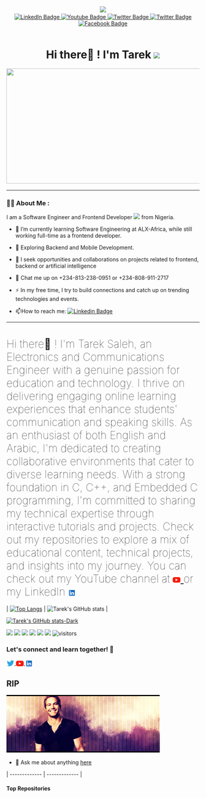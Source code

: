 <!--
**Saleh-Tarek/Saleh-Tarek** is a ✨ _special_ ✨ repository because its `README.md` (this file) appears on your GitHub profile.



Here are some ideas to get you started:

- 🔭 I’m currently working on ...
- 🌱 I’m currently learning ...
- 👯 I’m looking to collaborate on ...
- 🤔 I’m looking for help with ...
- 💬 Ask me about ...
- 📫 How to reach me: ...
- 😄 Pronouns: ...
- ⚡ Fun fact: ...
-->

<div id="header" align="center">
  <img src="https://media.giphy.com/media/gjrYDwbjnK8x36xZIO/giphy.gif" width="100"/>

<div id="badges">
  <a href="https://linkedin.com/in/tareksaleh001">
    <img src="https://img.shields.io/badge/LinkedIn-blue?style=for-the-badge&logo=linkedin&logoColor=white" alt="LinkedIn Badge"/>
  </a>
  <a href="https://www.youtube.com/@UCtHHrBZ6Uy9mkwHUBfQeyQQ/">
    <img src="https://img.shields.io/badge/YouTube-red?style=for-the-badge&logo=youtube&logoColor=white" alt="Youtube Badge"/>
  </a>
     <a href="https://www.tiktok.com/@its.tareks">
    <img src="https://img.shields.io/badge/tiktok-black?style=for-the-badge&logo=tiktok&logoColor=white" alt="Twitter Badge"/>
  </a>
  <a href="https://twitter.com/SalehTarek001">
    <img src="https://img.shields.io/badge/twitter-blue?style=for-the-badge&logo=twitter&logoColor=white" alt="Twitter Badge"/>
  </a>

  <a href="https://facebook.com/Saleh2Tarek">
    <img src="https://img.shields.io/badge/facebook-blue?logo=facebook&logoColor=white&style=for-the-badge" alt="Facebook Badge"/>
  </a>

</div>

<img src="https://komarev.com/ghpvc/?username=Tuplea&style=flat-square&color=blue" alt=""/>

<h1>
Hi there👋 ! I'm Tarek  <img src="https://media.giphy.com/media/hvRJCLFzcasrR4ia7z/giphy.gif" width="30px"/>
</h1>

</div>

<div align="center">
  <img src="https://giphy.com/gifs/funny-lol-college-6xE1FNcorRInS" width="600" height="300"/>
</div>

---

### :man_technologist: About Me :

I am a Software Engineer and Frontend Developer <img src="https://media.giphy.com/media/WUlplcMpOCEmTGBtBW/giphy.gif" width="30"> from Nigeria.

- :telescope: I’m currently learning Software Engineering at ALX-Africa, while still working full-time as a frontend developer.

- :seedling: Exploring Backend and Mobile Development.
- 👯 I seek opportunities and collaborations on projects related to frontend, backend or artificial intelligence

- 💬 Chat me up on +234-813-238-0951 or +234-808-911-2717

- :zap: In my free time, I try to build connections and catch up on trending technologies and events.

- :mailbox:How to reach me: [![Linkedin Badge](https://img.shields.io/badge/-Adeniyi-blue?style=flat&logo=Linkedin&logoColor=white)](https://linkedin.com/in/adeniyi-aderehinwo)

---

<h1 style="font-weight: lighter"> Hi there👋 ! I'm Tarek Saleh, an Electronics and Communications Engineer with a genuine passion for education and technology. I thrive on delivering engaging online learning experiences that enhance students' communication and speaking skills. As an enthusiast of both English and Arabic, I'm dedicated to creating collaborative environments that cater to diverse learning needs. With a strong foundation in C, C++, and Embedded C programming, I'm committed to sharing my technical expertise through interactive tutorials and projects. Check out my repositories to explore a mix of educational content, technical projects, and insights into my journey. You can check  out my YouTube channel at <a href="https://www.youtube.com/channel/UCtHHrBZ6Uy9mkwHUBfQeyQQ"> <img align="center" alt="Tarek Saleh | Youtube" width="20px" src="https://raw.githubusercontent.com/Saleh-Tarek/Saleh-Tarek/master/assets/youtube.svg" /> </a> or my LinkedIn <a href="https://www.linkedin.com/in/tareksaleh001/"> <img align="center" alt="Tarek Saleh | LinkedIn" width="20px" src="https://raw.githubusercontent.com/Saleh-Tarek/Saleh-Tarek/master/assets/linkedin.svg" /> </a>
</h1>

<!--
### Hi there👋 ! I'm Tarek Saleh, an Electronics and Communications Engineer with a genuine passion for education and technology. I thrive on delivering engaging online learning experiences that enhance students' communication and speaking skills. As an enthusiast of both English and Arabic, I'm dedicated to creating collaborative environments that cater to diverse learning needs. With a strong foundation in C, C++, and Embedded C programming, I'm committed to sharing my technical expertise through interactive tutorials and projects. Check out my repositories to explore a mix of educational content, technical projects, and insights into my journey. You can check  out my YouTube channel at <a href="https://www.youtube.com/channel/UCtHHrBZ6Uy9mkwHUBfQeyQQ"> <img align="center" alt="Tarek Saleh | Youtube" width="20px" src="https://raw.githubusercontent.com/Saleh-Tarek/Saleh-Tarek/master/assets/youtube.svg" /> </a> or my LinkedIn <a href="https://www.linkedin.com/in/tareksaleh001/"> <img align="center" alt="Tarek Saleh | LinkedIn" width="20px" src="https://raw.githubusercontent.com/Saleh-Tarek/Saleh-Tarek/master/assets/linkedin.svg" /> </a>

-->
<!-- 
| <a href="https://github.com/Saleh-Tarek/github-readme-stats"><img align="center" src="https://github-readme-stats.vercel.app/api?username=Saleh-Tarek&show_icons=true&include_all_commits=true&theme=dark&hide_border=true" alt="Anurag's github stats" /></a> | <a href="https://github.com/Saleh-Tarek/github-readme-stats"><img align="center" src="https://github-readme-stats.vercel.app/api/top-langs/?username=Saleh-Tarek&layout=compact&theme=dark&hide_border=true" /></a> |
-->

<!--[![Tareks's GitHub stats](https://github-readme-stats.vercel.app/api?username=Saleh-Tarek&show_icons=true&theme=dracula)](https://github.com/Saleh-Tarek/github-readme-stats)

[![Top Langs](https://github-readme-stats.vercel.app/api/top-langs/?username=Saleh-Tarek&size_weight=0.5&count_weight=0.5)](https://github.com/Saleh-Tarek/github-readme-stats)
-->





| [![Top Langs](https://github-readme-stats.vercel.app/api/top-langs/?username=Saleh-Tarek&show_icons=true&theme=dark)](https://github.com/Saleh-Tarek/github-readme-stats) | ![Tarek's GitHub stats](https://github-readme-stats.vercel.app/api?username=Saleh-Tarek&show_icons=true&theme=dark) |


<!--
![Tarek's GitHub stats](https://github-readme-stats.vercel.app/api?username=Saleh-Tarek&show_icons=true&theme=transparent)
  
-->

[![Tarek's GitHub stats-Dark](https://github-readme-stats.vercel.app/api?username=Saleh-Tarek&show_icons=true&theme=dark#gh-dark-mode-only)](https://github.com/Saleh-Tarek/github-readme-stats#gh-dark-mode-only)

<!--
[![Tarek's GitHub stats-Light](https://github-readme-stats.vercel.app/api?Saleh-Tarek=anuraghazra&show_icons=true&theme=default#gh-light-mode-only)](https://github.com/Saleh-Tarek/github-readme-stats#gh-light-mode-only)

-->




![](https://img.shields.io/badge/OS-MacOS-informational?style=plastic&logo=#FCC624&logoColor=white&color=2bbc8a)
![](https://img.shields.io/badge/OS-WINDOWS-informational?style=plastic&logo=<LOGO_NAME>&logoColor=white&color=2bbc8a)
![](https://img.shields.io/badge/CODE-C-informational?style=plastic&logo=<LOGO_NAME>&logoColor=white&color=2bbc8a)
![](https://img.shields.io/badge/IDE-ECLIPSE-informational?style=plastic&logo=<LOGO_NAME>&logoColor=white&color=2bbc8a)
<img src="https://img.shields.io/github/followers/Saleh-Tarek?label=Follow&style=plastic">
<img src="https://img.shields.io/github/stars/Saleh-Tarek?label=Stars&style=plastic">
![visitors](https://komarev.com/ghpvc/?username=your-github-Saleh-Tarek)





### Let's connect and learn together!  🚀

<a href="https://github.com/Saleh-Tarek/github-readme-stats">
  <img align="center" alt="Tarek Saleh | Twitter" width="21px" src="https://raw.githubusercontent.com/Saleh-Tarek/Saleh-Tarek/master/assets/twitter.svg" />
</a>
<a href="https://www.youtube.com/channel/UCtHHrBZ6Uy9mkwHUBfQeyQQ">
  <img align="center" alt="Tarek Saleh | Youtube" width="20px" src="https://raw.githubusercontent.com/Saleh-Tarek/Saleh-Tarek/master/assets/youtube.svg" />
</a>
 <a href="https://www.linkedin.com/in/tareksaleh001/">
  <img align="center" alt="Tarek Saleh | LinkedIn" width="20px" src="https://raw.githubusercontent.com/Saleh-Tarek/Saleh-Tarek/master/assets/linkedin.svg" />
</a>


## RIP

![RIP](https://github.com/Saleh-Tarek/Saleh-Tarek/blob/main/assets/CK0DStp.jpeg)




- 💬 Ask me about anything [here](https://github.com/Saleh-Tarek/Saleh-Tarek/issues)

| ------------- | ------------- |




#### Top Repositories



<!--
## Watch snake eating my github contributions 
 
![snake gif](https://github.com/Saleh-Tarek/Saleh-Tarek/blob/output/github-contribution-grid-snake.svg)
 -->

